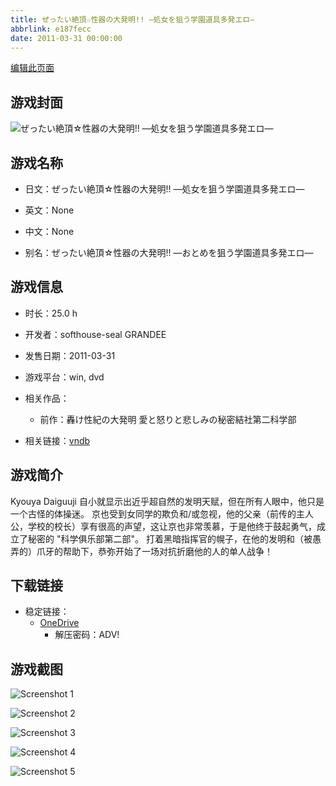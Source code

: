 ```yaml
---
title: ぜったい絶頂☆性器の大発明!! ―処女を狙う学園道具多発エロ―
abbrlink: e187fecc
date: 2011-03-31 00:00:00
---
```

[编辑此页面](https://github.com/ACG-3/ADV3-source/blob/main/source/_posts/games/%E3%81%9C%E3%81%A3%E3%81%9F%E3%81%84%E7%B5%B6%E9%A0%82%E2%98%86%E6%80%A7%E5%99%A8%E3%81%AE%E5%A4%A7%E7%99%BA%E6%98%8E%21%21%20%E2%80%95%E5%87%A6%E5%A5%B3%E3%82%92%E7%8B%99%E3%81%86%E5%AD%A6%E5%9C%92%E9%81%93%E5%85%B7%E5%A4%9A%E7%99%BA%E3%82%A8%E3%83%AD%E2%80%95.md)

## 游戏封面

![ぜったい絶頂☆性器の大発明!! ―処女を狙う学園道具多発エロ―](https://pan.timero.xyz/d/onedrive/img_lib_001/%E3%81%9C%E3%81%A3%E3%81%9F%E3%81%84%E7%B5%B6%E9%A0%82%E2%98%86%E6%80%A7%E5%99%A8%E3%81%AE%E5%A4%A7%E7%99%BA%E6%98%8E%21%21%20%E2%80%95%E5%87%A6%E5%A5%B3%E3%82%92%E7%8B%99%E3%81%86%E5%AD%A6%E5%9C%92%E9%81%93%E5%85%B7%E5%A4%9A%E7%99%BA%E3%82%A8%E3%83%AD%E2%80%95_cover.avif)


## 游戏名称

- 日文：ぜったい絶頂☆性器の大発明!! ―処女を狙う学園道具多発エロ―
- 英文：None
- 中文：None

- 别名：ぜったい絶頂☆性器の大発明!! ―おとめを狙う学園道具多発エロ―


## 游戏信息

- 时长：25.0 h
- 开发者：softhouse-seal GRANDEE
- 发售日期：2011-03-31
- 游戏平台：win, dvd
- 相关作品：
   - 前作：轟け性紀の大発明 愛と怒りと悲しみの秘密結社第二科学部

- 相关链接：[vndb](https://vndb.org/v6426)


## 游戏简介

Kyouya Daiguuji 自小就显示出近乎超自然的发明天赋，但在所有人眼中，他只是一个古怪的体操迷。
京也受到女同学的欺负和/或忽视，他的父亲（前传的主人公，学校的校长）享有很高的声望，这让京也非常羡慕，于是他终于鼓起勇气，成立了秘密的 "科学俱乐部第二部"。
打着黑暗指挥官的幌子，在他的发明和（被愚弄的）爪牙的帮助下，恭弥开始了一场对抗折磨他的人的单人战争！


## 下载链接

- 稳定链接：
    - [OneDrive](https://pan.timero.xyz/onedrive/adv_lib_001/%E3%81%9C%E3%81%A3%E3%81%9F%E3%81%84%E7%B5%B6%E9%A0%82%E2%98%86%E6%80%A7%E5%99%A8%E3%81%AE%E5%A4%A7%E7%99%BA%E6%98%8E%21%21%20%E2%80%95%E5%87%A6%E5%A5%B3%E3%82%92%E7%8B%99%E3%81%86%E5%AD%A6%E5%9C%92%E9%81%93%E5%85%B7%E5%A4%9A%E7%99%BA%E3%82%A8%E3%83%AD%E2%80%95)
        - 解压密码：ADV!



## 游戏截图


![Screenshot 1](https://pan.timero.xyz/d/onedrive/img_lib_001/%E3%81%9C%E3%81%A3%E3%81%9F%E3%81%84%E7%B5%B6%E9%A0%82%E2%98%86%E6%80%A7%E5%99%A8%E3%81%AE%E5%A4%A7%E7%99%BA%E6%98%8E%21%21%20%E2%80%95%E5%87%A6%E5%A5%B3%E3%82%92%E7%8B%99%E3%81%86%E5%AD%A6%E5%9C%92%E9%81%93%E5%85%B7%E5%A4%9A%E7%99%BA%E3%82%A8%E3%83%AD%E2%80%95_Screenshot_1.avif)

![Screenshot 2](https://pan.timero.xyz/d/onedrive/img_lib_001/%E3%81%9C%E3%81%A3%E3%81%9F%E3%81%84%E7%B5%B6%E9%A0%82%E2%98%86%E6%80%A7%E5%99%A8%E3%81%AE%E5%A4%A7%E7%99%BA%E6%98%8E%21%21%20%E2%80%95%E5%87%A6%E5%A5%B3%E3%82%92%E7%8B%99%E3%81%86%E5%AD%A6%E5%9C%92%E9%81%93%E5%85%B7%E5%A4%9A%E7%99%BA%E3%82%A8%E3%83%AD%E2%80%95_Screenshot_2.avif)

![Screenshot 3](https://pan.timero.xyz/d/onedrive/img_lib_001/%E3%81%9C%E3%81%A3%E3%81%9F%E3%81%84%E7%B5%B6%E9%A0%82%E2%98%86%E6%80%A7%E5%99%A8%E3%81%AE%E5%A4%A7%E7%99%BA%E6%98%8E%21%21%20%E2%80%95%E5%87%A6%E5%A5%B3%E3%82%92%E7%8B%99%E3%81%86%E5%AD%A6%E5%9C%92%E9%81%93%E5%85%B7%E5%A4%9A%E7%99%BA%E3%82%A8%E3%83%AD%E2%80%95_Screenshot_3.avif)

![Screenshot 4](https://pan.timero.xyz/d/onedrive/img_lib_001/%E3%81%9C%E3%81%A3%E3%81%9F%E3%81%84%E7%B5%B6%E9%A0%82%E2%98%86%E6%80%A7%E5%99%A8%E3%81%AE%E5%A4%A7%E7%99%BA%E6%98%8E%21%21%20%E2%80%95%E5%87%A6%E5%A5%B3%E3%82%92%E7%8B%99%E3%81%86%E5%AD%A6%E5%9C%92%E9%81%93%E5%85%B7%E5%A4%9A%E7%99%BA%E3%82%A8%E3%83%AD%E2%80%95_Screenshot_4.avif)

![Screenshot 5](https://pan.timero.xyz/d/onedrive/img_lib_001/%E3%81%9C%E3%81%A3%E3%81%9F%E3%81%84%E7%B5%B6%E9%A0%82%E2%98%86%E6%80%A7%E5%99%A8%E3%81%AE%E5%A4%A7%E7%99%BA%E6%98%8E%21%21%20%E2%80%95%E5%87%A6%E5%A5%B3%E3%82%92%E7%8B%99%E3%81%86%E5%AD%A6%E5%9C%92%E9%81%93%E5%85%B7%E5%A4%9A%E7%99%BA%E3%82%A8%E3%83%AD%E2%80%95_Screenshot_5.avif)

